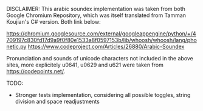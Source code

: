DISCLAIMER: This arabic soundex implementation was taken from both Google Chromium Repository, which was itself translated from Tamman Koujian's C# version.
Both link below:

https://chromium.googlesource.com/external/googleappengine/python/+/4709197c830fd17d9a9f0f80e1533a8f0597153b/lib/whoosh/whoosh/lang/phonetic.py
https://www.codeproject.com/Articles/26880/Arabic-Soundex

Pronunciation and sounds of unicode characters not included in the above sites, more explicitely u0641, u0629 and u621 were taken from https://codepoints.net/.

TODO:
- Stronger tests implementation, considering all possible toggles, string division and space readjustments
